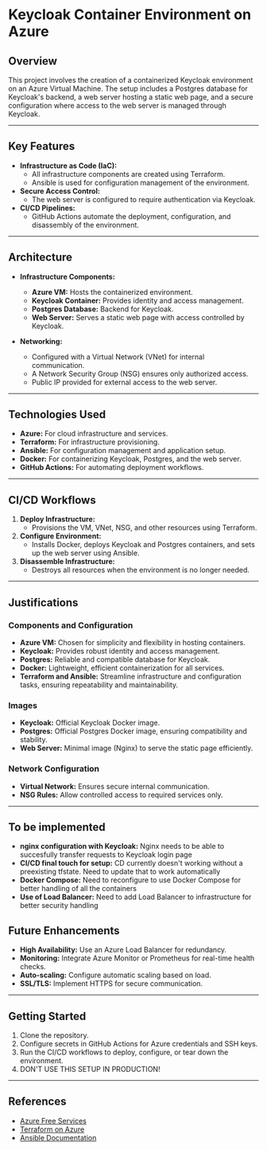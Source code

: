 # **Keycloak Container Environment on Azure**

## **Overview**
This project involves the creation of a containerized Keycloak environment on an Azure Virtual Machine. The setup includes a Postgres database for Keycloak's backend, a web server hosting a static web page, and a secure configuration where access to the web server is managed through Keycloak.

---

## **Key Features**
- **Infrastructure as Code (IaC):** 
  - All infrastructure components are created using Terraform.
  - Ansible is used for configuration management of the environment.
- **Secure Access Control:**
  - The web server is configured to require authentication via Keycloak.
- **CI/CD Pipelines:** 
  - GitHub Actions automate the deployment, configuration, and disassembly of the environment.

---

## **Architecture**
- **Infrastructure Components:**
  - **Azure VM:** Hosts the containerized environment.
  - **Keycloak Container:** Provides identity and access management.
  - **Postgres Database:** Backend for Keycloak.
  - **Web Server:** Serves a static web page with access controlled by Keycloak.

- **Networking:**
  - Configured with a Virtual Network (VNet) for internal communication.
  - A Network Security Group (NSG) ensures only authorized access.
  - Public IP provided for external access to the web server.

---

## **Technologies Used**
- **Azure:** For cloud infrastructure and services.
- **Terraform:** For infrastructure provisioning.
- **Ansible:** For configuration management and application setup.
- **Docker:** For containerizing Keycloak, Postgres, and the web server.
- **GitHub Actions:** For automating deployment workflows.

---

## **CI/CD Workflows**
1. **Deploy Infrastructure:** 
   - Provisions the VM, VNet, NSG, and other resources using Terraform.
2. **Configure Environment:**
   - Installs Docker, deploys Keycloak and Postgres containers, and sets up the web server using Ansible.
3. **Disassemble Infrastructure:**
   - Destroys all resources when the environment is no longer needed.

---

## **Justifications**
### **Components and Configuration**
- **Azure VM:** Chosen for simplicity and flexibility in hosting containers.
- **Keycloak:** Provides robust identity and access management.
- **Postgres:** Reliable and compatible database for Keycloak.
- **Docker:** Lightweight, efficient containerization for all services.
- **Terraform and Ansible:** Streamline infrastructure and configuration tasks, ensuring repeatability and maintainability.

### **Images**
- **Keycloak:** Official Keycloak Docker image.
- **Postgres:** Official Postgres Docker image, ensuring compatibility and stability.
- **Web Server:** Minimal image (Nginx) to serve the static page efficiently.

### **Network Configuration**
- **Virtual Network:** Ensures secure internal communication.
- **NSG Rules:** Allow controlled access to required services only.

---

## **To be implemented**
- **nginx configuration with Keycloak:** Nginx needs to be able to succesfully transfer requests to Keycloak login page
- **CI/CD final touch for setup:** CD currently doesn't working without a preexisting tfstate. Need to update that to work automatically
- **Docker Compose:** Need to reconfigure to use Docker Compose for better handling of all the containers
- **Use of Load Balancer:** Need to add Load Balancer to infrastructure for better security handling

## **Future Enhancements**
- **High Availability:** Use an Azure Load Balancer for redundancy.
- **Monitoring:** Integrate Azure Monitor or Prometheus for real-time health checks.
- **Auto-scaling:** Configure automatic scaling based on load.
- **SSL/TLS:** Implement HTTPS for secure communication.

---

## **Getting Started**
1. Clone the repository.
2. Configure secrets in GitHub Actions for Azure credentials and SSH keys.
3. Run the CI/CD workflows to deploy, configure, or tear down the environment.
4. DON'T USE THIS SETUP IN PRODUCTION!

---

## **References**
- [Azure Free Services](https://azure.microsoft.com/en-us/pricing/free-services/)
- [Terraform on Azure](https://learn.hashicorp.com/collections/terraform/azure-get-started)
- [Ansible Documentation](https://www.ansible.com/resources/get-started)
